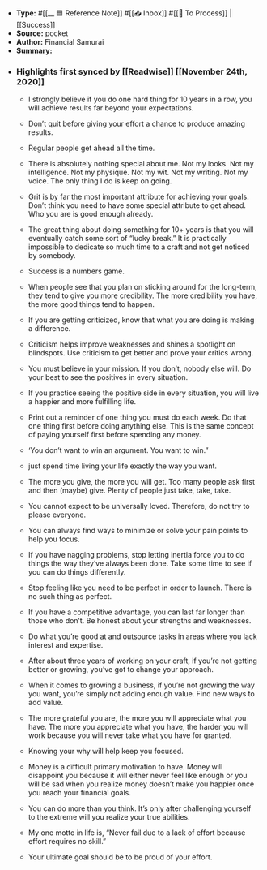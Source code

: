 - **Type:** #[[__ 🟦  Reference Note]] #[[📥 Inbox]] #[[📝 To Process]] | [[Success]]
- **Source:**  pocket
- **Author:** Financial Samurai
- **Summary:**
- ### Highlights first synced by [[Readwise]] [[November 24th, 2020]]
    - I strongly believe if you do one hard thing for 10 years in a row, you will achieve results far beyond your expectations. 
    - Don’t quit before giving your effort a chance to produce amazing results. 
    - Regular people get ahead all the time.

 
    - There is absolutely nothing special about me. Not my looks. Not my intelligence. Not my physique. Not my wit. Not my writing. Not my voice. The only thing I do is keep on going. 
    - Grit is by far the most important attribute for achieving your goals. Don’t think you need to have some special attribute to get ahead. Who you are is good enough already. 
    - The great thing about doing something for 10+ years is that you will eventually catch some sort of “lucky break.” It is practically impossible to dedicate so much time to a craft and not get noticed by somebody.

 
    - Success is a numbers game. 
    - When people see that you plan on sticking around for the long-term, they tend to give you more credibility. The more credibility you have, the more good things tend to happen. 
    - If you are getting criticized, know that what you are doing is making a difference. 
    - Criticism helps improve weaknesses and shines a spotlight on blindspots. Use criticism to get better and prove your critics wrong.

 
    - You must believe in your mission. If you don’t, nobody else will. Do your best to see the positives in every situation. 
    - If you practice seeing the positive side in every situation, you will live a happier and more fulfilling life.

 
    - Print out a reminder of one thing you must do each week. Do that one thing first before doing anything else. This is the same concept of paying yourself first before spending any money. 
    - ‘You don’t want to win an argument. You want to win.”

 
    - just spend time living your life exactly the way you want. 
    - The more you give, the more you will get. Too many people ask first and then (maybe) give. Plenty of people just take, take, take.

 
    - You cannot expect to be universally loved. Therefore, do not try to please everyone. 
    - You can always find ways to minimize or solve your pain points to help you focus. 
    - If you have nagging problems, stop letting inertia force you to do things the way they’ve always been done. Take some time to see if you can do things differently. 
    - Stop feeling like you need to be perfect in order to launch. There is no such thing as perfect.

 
    - If you have a competitive advantage, you can last far longer than those who don’t. Be honest about your strengths and weaknesses.

 
    - Do what you’re good at and outsource tasks in areas where you lack interest and expertise.

 
    - After about three years of working on your craft, if you’re not getting better or growing, you’ve got to change your approach.

 
    - When it comes to growing a business, if you’re not growing the way you want, you’re simply not adding enough value. Find new ways to add value.

 
    - The more grateful you are, the more you will appreciate what you have. The more you appreciate what you have, the harder you will work because you will never take what you have for granted.

 
    - Knowing your why will help keep you focused.

 
    - Money is a difficult primary motivation to have. Money will disappoint you because it will either never feel like enough or you will be sad when you realize money doesn’t make you happier once you reach your financial goals. 
    - You can do more than you think. It’s only after challenging yourself to the extreme will you realize your true abilities.

 
    - My one motto in life is, “Never fail due to a lack of effort because effort requires no skill.” 
    - Your ultimate goal should be to be proud of your effort. 
